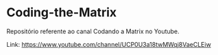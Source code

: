 # Coding-the-Matrix
Repositório referente ao canal Codando a Matrix no Youtube.

Link: https://www.youtube.com/channel/UCP0U3a18twMWqj8VaeCLEiw
